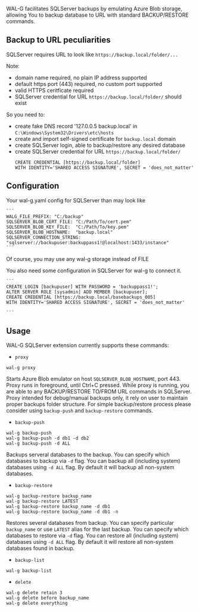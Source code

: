 WAL-G facilitates SQLServer backups by emulating Azure Blob storage,
allowing You to backup database to URL with standard BACKUP/RESTORE commands.

Backup to URL peculiarities
---------------------------

SQLServer requires URL to look like `https://backup.local/folder/...`

Note:
* domain name required, no plain IP address supported
* default https port (443) required, no custom port supported
* valid HTTPS ceritficate required
* SQLServer credential for URL `https://backup.local/folder/` should exist

So you need to:
* create fake DNS record '127.0.0.5 backup.local' in `C:\Windows\System32\Drivers\etc\hosts`
* create and import self-signed certificate for `backup.local` domain
* create SQLServer login, able to backup/restore any desired database
* create SQLServer credential for URL `https://backup.local/folder/`
    ```
    CREATE CREDENTIAL [https://backup.local/folder]
    WITH IDENTITY='SHARED ACCESS SIGNATURE', SECRET = 'does_not_matter'
    ```

Configuration
-------------

Your wal-g.yaml config for SQLServer than may look like

    ```
    WALG_FILE_PREFIX: "C:/backup"
    SQLSERVER_BLOB_CERT_FILE: "C:/Path/To/cert.pem"
    SQLSERVER_BLOB_KEY_FILE:  "C:/Path/To/key.pem"
    SQLSERVER_BLOB_HOSTNAME:  "backup.local"
    SQLSERVER_CONNECTION_STRING: "sqlserver://backupuser:backuppass1!@localhost:1433/instance"
    ```

Of course, you may use any wal-g storage instead of FILE

You also need some configuration in SQLServer for wal-g to connect it.

    ```
    CREATE LOGIN [backupuser] WITH PASSWORD = 'backuppass1!';
    ALTER SERVER ROLE [sysadmin] ADD MEMBER [backupuser];
    CREATE CREDENTIAL [https://backup.local/basebackups_005]
    WITH IDENTITY='SHARED ACCESS SIGNATURE', SECRET = 'does_not_matter'

    ```

Usage
-----

WAL-G SQLServer extension currently supports these commands:

* ``proxy``

```
wal-g proxy
```

Starts Azure Blob emulator on host `SQLSERVER_BLOB_HOSTNAME`, port 443.
Proxy runs in foreground, until Ctrl+C pressed.
While proxy is running, you are able to any BACKUP/RESTORE TO/FROM URL commands in SQLServer.
Proxy intended for debug/manual backups only, it rely on user to maintain proper backups folder structure.
For simple backup/restore process please consider using `backup-push` and `backup-restore` commands.

* ``backup-push``

```
wal-g backup-push
wal-g backup-push -d db1 -d db2
wal-g backup-push -d ALL
```

Backups serveral databases to the backup. 
You can specify which databases to backup via `-d` flag.
You can backup all (including system) databases using `-d ALL` flag.
By default it will backup all non-system databases.

* ``backup-restore``

```
wal-g backup-restore backup_name
wal-g backup-restore LATEST
wal-g backup-restore backup_name -d db1
wal-g backup-restore backup_name -d db1 -n
```

Restores several databases from backup.
You can specify particular `backup_name` or use `LATEST` alias for the last backup.
You can specify which databases to restore via `-d` flag.
You can restore all (including system) databases using `-d ALL` flag.
By default it will restore all non-system databases found in backup.


* ``backup-list``

```
wal-g backup-list
```

* ``delete``

```
wal-g delete retain 3
wal-g delete before backup_name
wal-g delete everything
```
